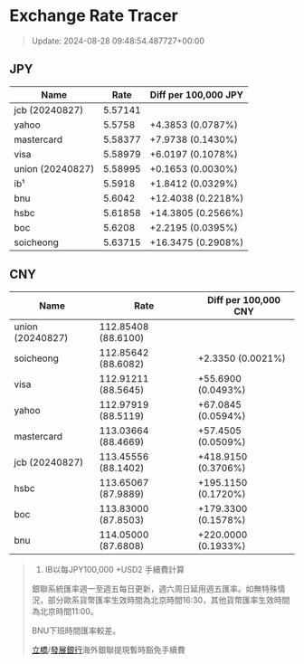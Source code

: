 # Exchange Rate Tracer

> Update: 2024-08-28 09:48:54.487727+00:00

## JPY

| Name             |    Rate | Diff per 100,000 JPY   |
|------------------|---------|------------------------|
| jcb (20240827)   | 5.57141 |                        |
| yahoo            | 5.5758  | +4.3853 (0.0787%)      |
| mastercard       | 5.58377 | +7.9738 (0.1430%)      |
| visa             | 5.58979 | +6.0197 (0.1078%)      |
| union (20240827) | 5.58995 | +0.1653 (0.0030%)      |
| ib¹              | 5.5918  | +1.8412 (0.0329%)      |
| bnu              | 5.6042  | +12.4038 (0.2218%)     |
| hsbc             | 5.61858 | +14.3805 (0.2566%)     |
| boc              | 5.6208  | +2.2195 (0.0395%)      |
| soicheong        | 5.63715 | +16.3475 (0.2908%)     |

## CNY

| Name             | Rate                | Diff per 100,000 CNY   |
|------------------|---------------------|------------------------|
| union (20240827) | 112.85408	(88.6100) |                        |
| soicheong        | 112.85642	(88.6082) | +2.3350 (0.0021%)      |
| visa             | 112.91211	(88.5645) | +55.6900 (0.0493%)     |
| yahoo            | 112.97919	(88.5119) | +67.0845 (0.0594%)     |
| mastercard       | 113.03664	(88.4669) | +57.4505 (0.0509%)     |
| jcb (20240827)   | 113.45556	(88.1402) | +418.9150 (0.3706%)    |
| hsbc             | 113.65067	(87.9889) | +195.1150 (0.1720%)    |
| boc              | 113.83000	(87.8503) | +179.3300 (0.1578%)    |
| bnu              | 114.05000	(87.6808) | +220.0000 (0.1933%)    |


> 1. IB以每JPY100,000 +USD2 手續費計算
>
> 銀聯系統匯率週一至週五每日更新，週六周日延用週五匯率。如無特殊情況，部分歐系貨幣匯率生效時間為北京時間16:30，其他貨幣匯率生效時間為北京時間11:00。
>
> BNU下班時間匯率較差。
>
> [立橋](https://www.wlbank.com.mo/uploads/ueditor/file/20181211/1544536513900230.pdf)/[發展銀行](https://www.mdb.com.mo/Service_Charges_20230728.pdf)海外銀聯提現暫時豁免手續費

